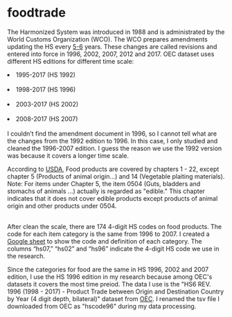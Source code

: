 # foodtrade

The Harmonized System was introduced in 1988 and is administrated by the World Customs Organization (WCO). The WCO prepares amendments updating the HS every <a href="http://www.wcoomd.org/en/topics/nomenclature/overview/what-is-the-harmonized-system.aspx">5-6</a> years. These changes are called revisions and entered into force in 1996, 2002, 2007, 2012 and 2017. OEC dataset uses different HS editions for different time scale:
<br><li>1995-2017 (HS 1992)</li>
<br><li>1998-2017 (HS 1996)</li>
<br><li>2003-2017 (HS 2002)</li>
<br><li>2008-2017 (HS 2007)</li>
<br>I couldn’t find the amendment document in 1996, so I cannot tell what are the changes from the 1992 edition to 1996. In this case, I only studied and cleaned the 1996-2007 edition. I guess the reason we use the 1992 version was because it covers a longer time scale.

According to <a href="https://www.ers.usda.gov/data-products/us-food-imports/documentation/">USDA</a>, Food products are covered by chapters 1 - 22, except chapter 5 (Products of animal origin...) and 14 (Vegetable plaiting materials). 
<br>Note: For items under Chapter 5, the item 0504 (Guts, bladders and stomachs of animals …) actually is regarded as "edible." This chapter indicates that it does not cover edible products except products of animal origin and other products under 0504. 

<br>After clean the scale, there are 174 4-digit HS codes on food products. The code for each item category is the same from 1996 to 2007. I created a <a href="https://docs.google.com/spreadsheets/d/1LloSZrLH-NRakJNQImdTdzx5jtlM1Dl5Jw9UWpTkqfU/edit?usp=sharing">Google sheet</a> to show the code and definition of each category. The columns “hs07,” “hs02” and “hs96” indicate the 4-digit HS code we use in the research.

Since the categories for food are the same in HS 1996, 2002 and 2007 edition, I use the HS 1996 edition in my research because among OEC's datasets it covers the most time preiod. The data I use is the "HS6 REV. 1996 (1998 - 2017) - Product Trade between Origin and Destination Country by Year (4 digit depth, bilateral)" dataset from <a href="https://oec.world/en/resources/data/">OEC</a>. I renamed the tsv file I downloaded from OEC as "hscode96" during my data processing.
